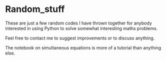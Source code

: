 # Random_stuff
These are just a few random codes I have thrown together for anybody interested in using Python to solve somewhat interesting maths problems.

Feel free to contact me to suggest improvements or to discuss anything.

The notebook on simultaneous equations is more of a tutorial than anything else.
